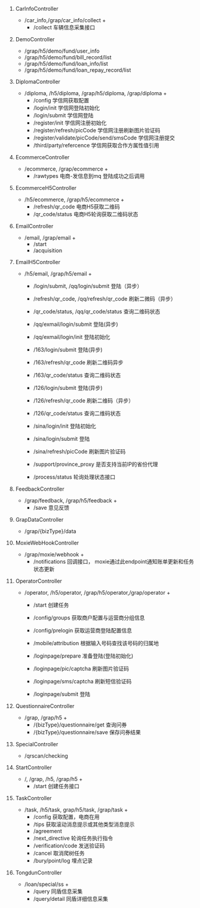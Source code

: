  1. CarInfoController  
    * /car_info,/grap/car_info/collect + 
        * /collect  车辆信息采集接口

 2. DemoController  
    * /grap/h5/demo/fund/user_info
    * /grap/h5/demo/fund/bill_record/list
    * /grap/h5/demo/fund/loan_info/list
    * /grap/h5/demo/fund/loan_repay_record/list

 3. DiplomaController
    * /diploma, /h5/diploma, /grap/h5/diploma, /grap/diploma +
        * /config 学信网获取配置
        * /login/init 学信网登陆初始化
        * /login/submit 学信网登陆
        * /register/init 学信网注册初始化
        * /register/refresh/picCode 学信网注册刷新图片验证码
        * /register/validate/picCode/send/smsCode 学信网注册提交
        * /third/party/refercence 学信网获取合作方属性值引用

 4. EcommerceController
    * /ecommerce, /grap/ecommerce +
        * /rawtypes    电商-发信息到mq 登陆成功之后调用

 5. EcommerceH5Controller
    * /h5/ecommerce, /grap/h5/ecommerce +
        * /refresh/qr_code 电商H5获取二维码
        * /qr_code/status  电商H5轮询获取二维码状态

 6. EmailController
    * /email, /grap/email + 
        * /start
        * /acquisition

 7. EmailH5Controller
    * /h5/email, /grap/h5/email +
        * /login/submit, /qq/login/submit  登陆（异步）
        * /refresh/qr_code, /qq/refresh/qr_code 刷新二微码（异步）
        * /qr_code/status, /qq/qr_code/status  查询二维码状态
        * /qq/exmail/login/submit    登陆(异步)
        * /qq/exmail/login/init   登陆初始化

        * /163/login/submit   登陆(异步)
        * /163/refresh/qr_code  刷新二维码异步
        * /163/qr_code/status  查询二维码状态

        * /126/login/submit  登陆(异步)
        * /126/refresh/qr_code 刷新二维码（异步）
        * /126/qr_code/status  查询二维码状态
        * /sina/login/init 登陆初始化
        * /sina/login/submit 登陆
        * /sina/refresh/picCode 刷新图片验证码

        * /support/province_proxy  是否支持当前IP的省份代理
        * /process/status       轮询处理状态接口

 8. FeedbackController
    * /grap/feedback, /grap/h5/feedback +
        * /save  意见反馈

 9. GrapDataController
    * /grap/{bizType}/data

 10. MoxieWebHookController
        * /grap/moxie/webhook +   
            * /notifications 回调接口， moxie通过此endpoint通知账单更新和任务状态更新

 11. OperatorController  
        * /operator, /h5/operator, /grap/h5/operator,/grap/operator +
            * /start 创建任务
            * /config/groups  获取商户配置与运营商分组信息
            * /config/prelogin 获取运营商登陆配置信息
            * /mobile/attribution   根据输入号码查找该号码的归属地
            * /loginpage/prepare   准备登陆(登陆初始化)
            * /loginpage/pic/captcha  刷新图片验证码
            * /loginpage/sms/captcha 刷新短信验证码

            * /loginpage/submit  登陆
        
 12. QuestionnaireController  
        * /grap, /grap/h5 + 
            * /{bizType}/questionnaire/get   查询问券  
            * /{bizType}/questionnaire/save   保存问券结果

 13. SpecialController  
        * /qrscan/checking

 14. StartController  
        * /, /grap, /h5, /grap/h5 +
            * /start   创建任务接口

 15. TaskController  
        * /task, /h5/task, grap/h5/task, /grap/task +
            * /config  获取配置，电商在用
            * /tips   获取滚动消息提示或其他类型消息提示
            * /agreement
            * /next_directive  轮询任务执行指令
            * /verification/code  发送验证码
            * /cancel    取消爬树任务
            * /bury/point/log   埋点记录

 16. TongdunController  
        * /loan/special/ss  +
            * /query 同盾信息采集
            * /query/detail 同盾详细信息采集








